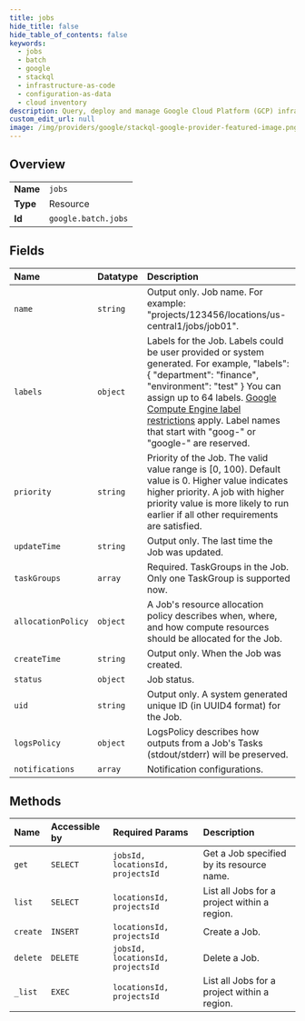 ```yaml
---
title: jobs
hide_title: false
hide_table_of_contents: false
keywords:
  - jobs
  - batch
  - google    
  - stackql
  - infrastructure-as-code
  - configuration-as-data
  - cloud inventory
description: Query, deploy and manage Google Cloud Platform (GCP) infrastructure and resources using SQL
custom_edit_url: null
image: /img/providers/google/stackql-google-provider-featured-image.png
---
```

  
    

## Overview
<table><tbody>
<tr><td><b>Name</b></td><td><code>jobs</code></td></tr>
<tr><td><b>Type</b></td><td>Resource</td></tr>
<tr><td><b>Id</b></td><td><code>google.batch.jobs</code></td></tr>
</tbody></table>

## Fields
| Name | Datatype | Description |
|:-----|:---------|:------------|
| `name` | `string` | Output only. Job name. For example: "projects/123456/locations/us-central1/jobs/job01". |
| `labels` | `object` | Labels for the Job. Labels could be user provided or system generated. For example, "labels": &#123; "department": "finance", "environment": "test" &#125; You can assign up to 64 labels. [Google Compute Engine label restrictions](https://cloud.google.com/compute/docs/labeling-resources#restrictions) apply. Label names that start with "goog-" or "google-" are reserved. |
| `priority` | `string` | Priority of the Job. The valid value range is [0, 100). Default value is 0. Higher value indicates higher priority. A job with higher priority value is more likely to run earlier if all other requirements are satisfied. |
| `updateTime` | `string` | Output only. The last time the Job was updated. |
| `taskGroups` | `array` | Required. TaskGroups in the Job. Only one TaskGroup is supported now. |
| `allocationPolicy` | `object` | A Job's resource allocation policy describes when, where, and how compute resources should be allocated for the Job. |
| `createTime` | `string` | Output only. When the Job was created. |
| `status` | `object` | Job status. |
| `uid` | `string` | Output only. A system generated unique ID (in UUID4 format) for the Job. |
| `logsPolicy` | `object` | LogsPolicy describes how outputs from a Job's Tasks (stdout/stderr) will be preserved. |
| `notifications` | `array` | Notification configurations. |
## Methods
| Name | Accessible by | Required Params | Description |
|:-----|:--------------|:----------------|:------------|
| `get` | `SELECT` | `jobsId, locationsId, projectsId` | Get a Job specified by its resource name. |
| `list` | `SELECT` | `locationsId, projectsId` | List all Jobs for a project within a region. |
| `create` | `INSERT` | `locationsId, projectsId` | Create a Job. |
| `delete` | `DELETE` | `jobsId, locationsId, projectsId` | Delete a Job. |
| `_list` | `EXEC` | `locationsId, projectsId` | List all Jobs for a project within a region. |

